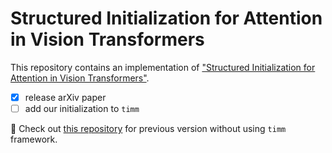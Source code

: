 # Structured Initialization for Attention in Vision Transformers

This repository contains an implementation of ["Structured Initialization for Attention in Vision Transformers"]().

- [x] release arXiv paper
- [ ] add our initialization to `timm`

🔎 Check out [this repository](https://github.com/osiriszjq/impulse_init) for previous version without using `timm` framework.

